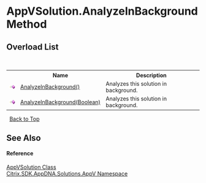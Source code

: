 # AppVSolution.AnalyzeInBackground Method 
 


## Overload List
&nbsp;<table><tr><th></th><th>Name</th><th>Description</th></tr><tr><td>![Public method](media/pubmethod.gif "Public method")</td><td><a href="65a319c1-8daf-8a51-30e7-05ba4d9dc991">AnalyzeInBackground()</a></td><td>
Analyzes this solution in background.</td></tr><tr><td>![Public method](media/pubmethod.gif "Public method")</td><td><a href="b42891bd-6eea-a513-1100-15c963b35c19">AnalyzeInBackground(Boolean)</a></td><td>
Analyzes this solution in background.</td></tr></table>&nbsp;
<a href="#appvsolution.analyzeinbackground-method">Back to Top</a>

## See Also


#### Reference
<a href="d8488114-88aa-585b-c24c-ca05f94c160f">AppVSolution Class</a><br /><a href="a638ea88-d709-bd82-5735-d58961438ce5">Citrix.SDK.AppDNA.Solutions.AppV Namespace</a><br />